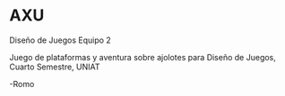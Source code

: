 # AXU
Diseño de Juegos Equipo 2


Juego de plataformas y aventura sobre ajolotes
para Diseño de Juegos, Cuarto Semestre, UNIAT
  
  -Romo
